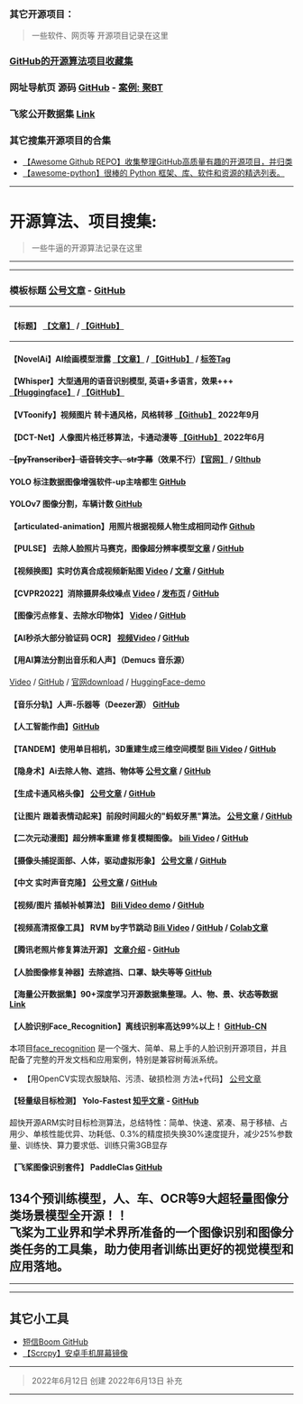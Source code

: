 



### 其它开源项目：
> 一些软件、网页等 开源项目记录在这里


### [GitHub的开源算法项目收藏集](https://github.com/axinc-ai/ailia-models)

### 网址导航页 源码 [GitHub](https://github.com/WebStackPage/WebStackPage.github.io) - [案例: 聚BT](https://jubt.top/)

### 飞浆公开数据集 [Link](https://aistudio.baidu.com/aistudio/datasetoverview)

### 其它搜集开源项目的合集
- [【Awesome Github REPO】收集整理GitHub高质量有趣的开源项目，并归类](https://github.com/Wechat-ggGitHub/Awesome-GitHub-Repo)
- [【awesome-python】很棒的 Python 框架、库、软件和资源的精选列表。](https://github.com/vinta/awesome-python)


---
# 开源算法、项目搜集:
>一些牛逼的开源算法记录在这里
---


---
### 模板标题 [公号文章]() - [GitHub]()
---
### 


#### 【标题】 [【文章】]() / [【GitHub】]()


---

#### 【NovelAi】AI绘画模型泄露 [【文章】]() / [【GitHub】]() / [标签Tag](https://ai.dawnmark.cn/)
#### 【Whisper】大型通用的语音识别模型, 英语+多语言，效果+++ [【Huggingface】](https://huggingface.co/spaces/openai/whisper) / [【GitHub】](https://github.com/openai/whisper)

#### 【VToonify】视频图片 转卡通风格，风格转移  [【Github】](https://github.com/williamyang1991/VToonify) 2022年9月
#### 【DCT-Net】人像图片格迁移算法，卡通动漫等 [【GitHub】](https://github.com/menyifang/DCT-Net#) 2022年6月
#### ~~【pyTranscriber】语音转文字、str字幕~~（效果不行）[【官网】](https://pytranscriber.github.io/) / [GIthub](https://github.com/raryelcostasouza/pyTranscriber)
#### YOLO 标注数据图像增强软件-up主啥都生 [GitHub](https://github.com/Fafa-DL/Image-Augmentation)
#### YOLOv7 图像分割，车辆计数 [GitHub](https://github.com/krisnarengga/yolov7-image-segmentation)
#### 【articulated-animation】用照片根据视频人物生成相同动作 [Github](https://github.com/snap-research/articulated-animation)
#### 【PULSE】 去除人脸照片马赛克，图像超分辨率模型[文章](https://baijiahao.baidu.com/s?id=1670792480660456074&wfr=spider&for=pc) / [GitHub](https://github.com/adamian98/pulse)
#### 【视频换图】实时仿真合成视频新贴图 [Video](https://www.bilibili.com/video/BV1HV4y1V75e/) / [文章](https://drinkingcoder.github.io/publication/neuralmarker/) / [GitHub](https://github.com/drinkingcoder/NeuralMarker)
#### 【CVPR2022】消除摄屏条纹噪点 [Video](https://www.bilibili.com/video/BV1ue4y1E7xZ) / [发布页](https://daipengwa.github.io/VDmoire_ProjectPage/) / [GitHub](https://github.com/CVMI-Lab/VideoDemoireing)
#### 【图像污点修复、去除水印物体】 [Video](https://www.bilibili.com/video/BV1va411G7be) / [GitHub](https://github.com/Sanster/lama-cleaner)
#### 【AI秒杀大部分验证码 OCR】 [视频Video](https://www.bilibili.com/video/BV1Ku411i7dN) / [GitHub](https://github.com/sml2h3/ddddocr)
#### 【用AI算法分割出音乐和人声】（Demucs 音乐源）  
[Video](https://www.bilibili.com/video/BV1kd4y1N7Mr) / [GitHub](https://github.com/facebookresearch/demucs/) / [官网download](https://www.stemroller.com/) / [HuggingFace-demo](https://huggingface.co/spaces/akhaliq/demucs)
#### 【音乐分轨】人声-乐器等（Deezer源） [GitHub](https://github.com/deezer/spleeter)
#### 【人工智能作曲】[GitHub](https://github.com/microsoft/muzic)
#### 【TANDEM】使用单目相机，3D重建生成三维空间模型 [Bili Video](https://www.bilibili.com/video/BV1Vh411b723) / [GitHub](https://github.com/tum-vision/tandem)
#### 【隐身术】Ai去除人物、遮挡、物体等   [公号文章](https://mp.weixin.qq.com/s?__biz=MzIxODg1OTk1MA==&mid=2247498877&idx=1&sn=337ec8e75f9ef9cd082520b00c2c8c36&chksm=97e6acbca09125aaa7fcb62ec25763016c880b995352107d643deb7947a44910710336bdbf0a&scene=21#wechat_redirect) / [GitHub](https://github.com/saic-mdal/lama)
#### 【生成卡通风格头像】 [公号文章](https://mp.weixin.qq.com/s?__biz=MzIxODg1OTk1MA==&mid=2247497996&idx=1&sn=e5b5b9992b4be585216f45c7b29a04ef&chksm=97e6a9cda09120db966059d5da89bf7b9a261d4143c3ff136a78218744d0eeea5c61e68ee95f&scene=21#wechat_redirect) / [GitHub](https://github.com/wonjongg/StyleCariGAN)
#### 【让图片 跟着表情动起来】前段时间超火的"蚂蚁牙黑"算法。  [公号文章](https://mp.weixin.qq.com/s?__biz=MzIxODg1OTk1MA==&mid=2247485548&idx=1&sn=4f2834743dd6a44d7e4968467ef20f73&scene=21#wechat_redirect) / [GitHub](https://github.com/anandpawara/Real_Time_Image_Animation)
#### 【二次元动漫图】超分辨率重建 修复模糊图像。 [bili Video](https://www.bilibili.com/video/BV14R4y1g7qs) / [GitHub](https://github.com/xinntao/Real-ESRGAN)
#### 【摄像头捕捉面部、人体，驱动虚拟形象】 [公号文章](https://mp.weixin.qq.com/s?__biz=MzIxODg1OTk1MA==&mid=2247501355&idx=1&sn=8c87a94e4440d984d786e10ec637e79f&chksm=97e696eaa0911ffc68870a5efaeff81c22d2dc217f457ffbb5d10d8de7c45fe73e2a1c760c02&scene=21#wechat_redirect) / [GitHub](https://github.com/yeemachine/kalidokit)
#### 【中文 实时声音克隆】 [公号文章](https://mp.weixin.qq.com/s?__biz=MzIxODg1OTk1MA==&mid=2247498145&idx=1&sn=a254f3f626aebb9a8b952d1e7352f8d6&chksm=97e6a960a09120762e717a90adce502235b76e1e2185933596bc5345103feeb4d9a9ce2cb8c3&scene=21#wechat_redirect) / [GitHub](https://github.com/babysor/MockingBird/blob/main/README-CN.md)
#### 【视频/图片 插帧补帧算法】 [Bili Video demo](https://www.bilibili.com/video/BV1nS4y1r7p1) / [GitHub](https://github.com/google-research/frame-interpolation) 
#### 【视频高清抠像工具】 RVM by字节跳动 [Bili Video](https://www.bilibili.com/video/BV1Z3411B7g7) / [GitHub](https://github.com/PeterL1n/RobustVideoMatting/blob/master/README_zh_Hans.md) / [Colab文章](https://openbayes.com/console/open-tutorials/containers/oqv42tbd8ko)
#### 【腾讯老照片修复算法开源】 [文章介绍](https://mp.weixin.qq.com/s/G1vCQ4LDlFfmma-IkBk9UA) - [GitHub](https://github.com/TencentARC/GFPGAN)
#### 【人脸图像修复神器】去除遮挡、口罩、缺失等等 [GitHub](https://github.com/andreas128/RePaint)
#### 【海量公开数据集】90+深度学习开源数据集整理。人、物、景、状态等数据 [Link](https://www.cvmart.net/dataSets)
#### 【人脸识别Face_Recognition】离线识别率高达99%以上！ [GitHub-CN](https://github.com/ageitgey/face_recognition/blob/master/README_Simplified_Chinese.md)
本项目[face_recognition](https://github.com/ageitgey/face_recognition) 是一个强大、简单、易上手的人脸识别开源项目，并且配备了完整的开发文档和应用案例，特别是兼容树莓派系统。
- 【用OpenCV实现衣服缺陷、污渍、破损检测 方法+代码】 [公号文章](https://mp.weixin.qq.com/s/C448SRE7yFyJDV46w7zh8w)
#### 【轻量级目标检测】 Yolo-Fastest  [知乎文章](https://zhuanlan.zhihu.com/p/234506503) - [GitHub](https://github.com/dog-qiuqiu/Yolo-Fastest)
超快开源ARM实时目标检测算法，总结特性：简单、快速、紧凑、易于移植、占用少、单核性能优异、功耗低、0.3%的精度损失换30%速度提升，减少25%参数量、训练快、算力要求低、训练只需3GB显存
#### 【飞桨图像识别套件】 PaddleClas [GitHub](https://github.com/PaddlePaddle/PaddleClas)
134个预训练模型，人、车、OCR等9大超轻量图像分类场景模型全开源！！  
飞桨为工业界和学术界所准备的一个图像识别和图像分类任务的工具集，助力使用者训练出更好的视觉模型和应用落地。
---
---
---
## 其它小工具

- [短信Boom GitHub](https://github.com/OpenEthan/SMSBoom)
- [【Scrcpy】安卓手机屏幕镜像](https://github.com/Genymobile/scrcpy)


---
> 2022年6月12日 创建
> 2022年6月13日 补充




---
